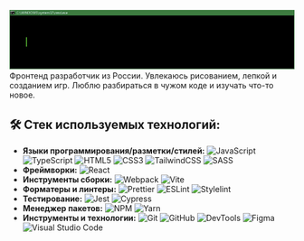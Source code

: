 ![Header](./github-header-image.gif)
Фронтенд разработчик из России. Увлекаюсь рисованием, лепкой и созданием игр. Люблю разбираться в чужом коде и изучать что-то новое.
## 🛠 Стек используемых технологий:

- **Языки программирования/разметки/стилей:** 
    ![JavaScript](https://img.shields.io/badge/javascript-%23323330.svg?style=flat&logo=javascript&logoColor=%23F7DF1E)
    ![TypeScript](https://img.shields.io/badge/typescript-%23007ACC.svg?style=flat&logo=typescript&logoColor=white)
    ![HTML5](https://img.shields.io/badge/html5-%23E34F26.svg?style=flat&logo=html5&logoColor=white)
    ![CSS3](https://img.shields.io/badge/css3-%231572B6.svg?style=flat&logo=css3&logoColor=white)
    ![TailwindCSS](https://img.shields.io/badge/tailwindcss-%2338B2AC.svg?style=flat&logo=tailwind-css&logoColor=white)
    ![SASS](https://img.shields.io/badge/SASS-hotpink.svg?style=flat&logo=SASS&logoColor=white)
- **Фреймворки:**
    ![React](https://img.shields.io/badge/react-%2320232a.svg?style=flat&logo=react&logoColor=%2361DAFB)
- **Инструменты сборки:** 
    ![Webpack](https://img.shields.io/badge/webpack-%238DD6F9.svg?style=flat&logo=webpack&logoColor=black)
    ![Vite](https://img.shields.io/badge/vite-%23646CFF.svg?style=flat&logo=vite&logoColor=white)
- **Форматеры и линтеры:**
    ![Prettier](https://img.shields.io/badge/Prettier-F7B93E?style=flat&logo=prettier&logoColor=white)
    ![ESLint](https://img.shields.io/badge/ESLint-4B32C3?style=flat&logo=eslint&logoColor=white)
    ![Stylelint](https://img.shields.io/badge/Stylelint-65737e?style=flat&logo=stylelint&logoColor=white)
- **Тестирование:**
    ![Jest](https://img.shields.io/badge/Jest-C21325?style=flat&logo=jest&logoColor=white)
    ![Cypress](https://img.shields.io/badge/Cypress-52bf90?style=flat&logo=cypress&logoColor=black)
- **Менеджер пакетов:** 
    ![NPM](https://img.shields.io/badge/NPM-%23CB3837.svg?style=flat&logo=npm&logoColor=white)
    ![Yarn](https://img.shields.io/badge/yarn-%232C8EBB.svg?style=flat&logo=yarn&logoColor=white)
- **Инструменты и технологии:** 
    ![Git](https://img.shields.io/badge/Git-F05032?style=flat&logo=git&logoColor=white)
    ![GitHub](https://img.shields.io/badge/GitHub-black?style=flat&logo=github&logoColor=white)
    ![DevTools](https://img.shields.io/badge/DevTools-EE4C2C?style=flat&logo=googlechrome&logoColor=white)
    ![Figma](https://img.shields.io/badge/Figma-F24E1E?style=flat&logo=figma&logoColor=white)
    ![Visual Studio Code](https://img.shields.io/badge/Visual_Studio_Code-0078d7?style=flat&logo=visual-studio-code&logoColor=white)
